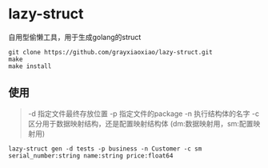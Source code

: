 # lazy-struct
自用型偷懒工具，用于生成golang的struct

```
git clone https://github.com/grayxiaoxiao/lazy-struct.git
make
make install
```

## 使用
> -d 指定文件最终存放位置
> -p 指定文件的package
> -n 执行结构体的名字
> -c 区分用于数据映射结构，还是配置映射结构体 (dm:数据映射用，sm:配置映射用)
```
lazy-struct gen -d tests -p business -n Customer -c sm serial_number:string name:string price:float64
```
